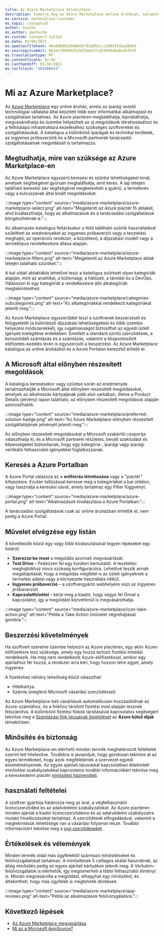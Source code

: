 ```yaml
---
title: Az Azure Marketplace áttekintése
description: Ismerje meg az Azure Marketplace online áruházat, valamint a szoftverek és megoldások megtalálásának és kipróbálásának módját.
ms.service: marketplace-customer
ms.topic: conceptual
author: Guyshu
ms.author: gushuchm
ms.custom: contperf-fy21q3
ms.date: 03/09/2021
ms.openlocfilehash: 96e8d686d2048856791a691ccc1d03f541ad856d
ms.sourcegitcommit: 062ee7d60eb552b25b4dc7cd2493da0a0a267635
ms.translationtype: MT
ms.contentlocale: hu-HU
ms.lasthandoff: 03/16/2021
ms.locfileid: "103486933"
---
```

# <a name="what-is-azure-marketplace"></a>Mi az Azure Marketplace?

Az [Azure Marketplace](https://azuremarketplace.microsoft.com/marketplace/apps/category/security) egy online áruház, amely az iparág vezető technológiai vállalatai által készített több ezer informatikai alkalmazást és szolgáltatást tartalmaz. Az Azure piactéren megtalálhatja, kipróbálhatja, megvásárolhatja és üzembe helyezheti az új megoldások létrehozásához és a felhőalapú infrastruktúra kezeléséhez szükséges szoftvereket és szolgáltatásokat. A katalógus a különböző iparágak és technikai területek, az ingyenes próbaverziók és a Microsoft-partnerek tanácsadói szolgáltatásainak megoldásait is tartalmazza.

## <a name="find-what-you-need-in-azure-marketplace"></a>Megtudhatja, mire van szüksége az Azure Marketplace-en

Az Azure Marketplace egyszerű keresési és szűrési lehetőségeket kínál, amelyek segítségével gyorsan megtalálhatja, amit keres. A lap tetején található keresési sáv segítségével megkeresheti a gyártó, a terméknév vagy a kulcsszavak által kínált megoldásokat.

:::image type="content" source="media/azure-marketplace/azure-marketplace-select.png" alt-text="Megjeleníti az Azure piactér fő ablakát, ahol kiválaszthatja, hogy az alkalmazások és a tanácsadási szolgáltatások böngészhetnek-e.":::

Az alkalmazás-katalógus feltárásakor a felül található szűrők használatával szűkítheti az eredményeket az ingyenes próbaverzió vagy a tesztelési meghajtó, az operációs rendszer, a közzétevő, a díjszabási modell vagy a terméktípus rendelkezésre állása alapján.

:::image type="content" source="media/azure-marketplace/azure-marketplace-filters.png" alt-text="Megjeleníti az Azure Marketplace ablak tetején található szűrőket.":::

A bal oldali ablaktábla lehetővé teszi a katalógus szűrését olyan kategóriák alapján, mint az analitikai, a biztonsági, a hálózati, a tárolási és a DevOps. Válasszon ki egy kategóriát a rendelkezésre álló alkategóriák megtekintéséhez.

:::image type="content" source="media/azure-marketplace/categories-subcategories.png" alt-text="Az alkategóriákkal rendelkező kategóriákat jeleníti meg.":::

Az Azure Marketplace egyszerűbbé teszi a szoftverek beszerzését és felügyeletét (a különböző díjszabási lehetőségekkel és több üzembe helyezési módszerekkel), így rugalmasságot biztosíthat az egyedi üzleti igények kielégítése érdekében. Emellett a standard szintű szerződések, a konszolidált számlázás és a számlázás, valamint a központosított előfizetés-kezelés terén is egyszerűsíti a beszerzést. Az Azure Marketplace katalógus az online áruházból és a Azure Portalon keresztül érhető el.

## <a name="microsoft-preferred-solutions"></a>A Microsoft által előnyben részesített megoldások

A katalógus keresésekor vagy szűrése során az eredmények tartalmazhatják a Microsoft által előnyben részesített megoldásokat, amelyek az alkalmazás kártyajának jobb alsó sarkában, illetve a Product Details (jelvény) lapon található, az előnyben részesített megoldások alapján azonosíthatók.

:::image type="content" source="media/azure-marketplace/preferred-solution-badge.png" alt-text="Az Azure Marketplace előnyben részesített szolgáltatójának jelvényét jeleníti meg.":::

Az előnyben részesített megoldásokat a Microsoft szakértői csoportja választhatja ki, és a Microsoft partnerei részletes, bevált szaktudást és képességeket biztosítanak, hogy egy kategória-, iparági vagy iparági vertikális felhasználói igényekkel foglalkozzanak.

## <a name="search-in-the-azure-portal"></a>Keresés a Azure Portalban

A Azure Portal válassza az **+ erőforrás létrehozása** vagy a "piactér" kifejezésre. Ezután tallózással keresse meg a kategóriákat a bal oldalon, vagy használja a keresési sávot, amely tartalmaz egy Filter függvényt.

:::image type="content" source="media/azure-marketplace/azure-portal.png" alt-text="Alkalmazások kiválasztása a Azure Portalban.":::

A tanácsadási szolgáltatások csak az online áruházban érhetők el, nem pedig a Azure Portal.

## <a name="take-action-on-a-listing"></a>Művelet elvégzése egy listán

A következők közül egy vagy több kiválasztásával tegyen lépéseket egy listáról:

- **Szerezze be most** a megoldás azonnali megvásárlását.
- **Test Drive** – Fedezzen fel egy kurátori bemutatót. A tesztelési meghajtókhoz nincs szükség konfigurációra. Lehetővé teszik annak megállapítását, hogy a megoldás megfelel-e az üzleti igényeknek a termelési adatai vagy a környezete használata nélkül.
- **Ingyenes próbaverzió** – a szoftvergyártó webhelyére viszi az ingyenes próbaverziót
- **Kapcsolatfelvétel** – kérje meg a kiadót, hogy vegye fel Önnel a kapcsolatot, így a megoldást közvetlenül is megvásárolhatja.

:::image type="content" source="media/azure-marketplace/icon-take-action.png" alt-text="Példa a Take Action (művelet végrehajtása) gombra.":::

## <a name="purchasing-requirements"></a>Beszerzési követelmények

Ha szoftvert szeretne üzembe helyezni az Azure piactéren, egy aktív Azure-előfizetésre lesz szüksége, amely egy hozzá tartozó fizetési móddal rendelkezik. Ha még nem rendelkezik Azure-előfizetéssel, amikor egy ajánlathoz fér hozzá, a rendszer arra kéri, hogy hozzon létre egyet, amely ingyenes.

A fizetéshez néhány lehetőség közül választhat:  

- Hitelkártya
- Számla (meglévő Microsoft vásárlási szerződéssel)

Az Azure Marketplace-beli vásárlások automatikusan hozzáadódnak az Azure-számlához, és a fiókhoz társított fizetési mód alapján lesznek felszámítva. A különböző fizetési fiókok társításával kapcsolatos segítségért tekintse meg a [Számlázási fiók típusának bejelölését](/azure/cost-management-billing/understand/understand-azure-marketplace-charges#check-billing-account-type) az **Azure külső díjak** témakörben.

## <a name="certification-and-security"></a>Minősítés és biztonság

Az Azure Marketplace-en elérhető minden termék meghatározott feltételek szerint lett hitelesítve. Továbbra is javasoljuk, hogy gondosan tekintse át az egyes termékeket, hogy azok megfeleljenek a szervezet egyedi követelményeinek. Az egyes ajánlati típusokkal kapcsolatban áttekintett minősítési szabályzatokkal kapcsolatos további információkért tekintse meg a kereskedelmi piactér [minősítési házirendjeit](/legal/marketplace/certification-policies).

## <a name="terms-and-conditions"></a>használati feltételei

A szoftver gyártója határozza meg az árat, a végfelhasználói licencszerződést és az adatvédelmi szabályzatokat. Az Azure piactéren minden ajánlat a kiadói licencszerződésre és az adatvédelmi szabályzatra mutató hivatkozásokat tartalmaz. A szerződések elfogadásával, valamint a megtekintésük lehetősége van a vásárlási folyamat része. További információért tekintse meg a [jogi szerződéseket](legal-contracts.md) .

## <a name="ratings-and-reviews"></a>Értékelések és vélemények

Minden termék oldal más ügyfelektől származó minősítéseket és felülvizsgálatokat tartalmaz. A minősítések 5 csillagos skálát használnak, az átlag minősítés pedig az egyes ajánlati kártyákon jelenik meg. A Verbatim-felülvizsgálatok is elérhetők, így megismerheti a többi felhasználói élményt is. Miután megvásárolta a megoldást, elhagyhat egy minősítést, és áttekintheti, hogy más ügyfelek is megtehetik döntéseit.

:::image type="content" source="media/azure-marketplace/app-reviews.png" alt-text="Példa az alkalmazások felülvizsgálatára.":::

## <a name="next-steps"></a>Következő lépések

- [Az Azure Marketplace megvásárlása](azure-purchasing-invoicing.md)
- [Mi az a Microsoft AppSource?](appsource-overview.md)
